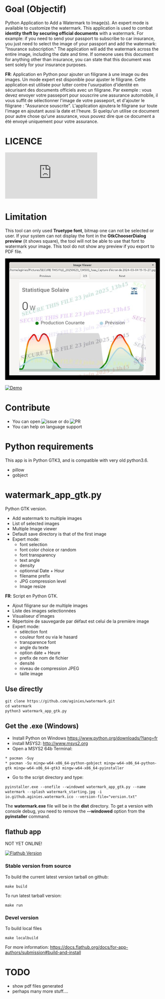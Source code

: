 # Goal (Objectif)

Python Application to Add a Watermark to Image(s). An expert mode is available to customize the watermark.
This application is used to combat **identity theft by securing official documents** with a watermark. For example: if you need to send your passport to subscribe to car insurance, you just need to select the image of your passport and add the watermark: "Insurance subscription." The application will add the watermark across the entire image, including the date and time. If someone uses this document for anything other than insurance, you can state that this document was sent solely for your insurance purposes.

**FR**: Application en Python pour ajouter un filigrane à une image ou des images. Un mode expert est disponible pour ajuster le filigrane. 
Cette application est utilisée pour lutter contre l'usurpation d'identité en sécurisant des documents officiels avec un filigrane. Par exemple : vous devez envoyer votre passeport pour souscrire une assurance automobile, il vous suffit de sélectionner l'image de votre passeport, et d'ajouter le filigrane : "Assurance souscrite". L'application ajoutera le filigrane sur toute l'image en ajoutant aussi la date et l'heure. Si quelqu'un utilise ce document pour autre chose qu'une assurance, vous pouvez dire que ce document a été envoyé uniquement pour votre assurance.

# LICENCE

![GPL2](https://www.gnu.org/licenses/old-licenses/gpl-2.0.html)

# Limitation

This tool can only used **Truetype font**, bitmap one can not be selected or user.
If your system can not display the font in the **GtkChooserDialog preview** (it shows square), the tool will not be able to use that font to watermark your image.
This tool do not show any preview if you export to PDF file.

![image](https://raw.githubusercontent.com/aginies/watermark/refs/heads/main/images/example.jpg)

[![Demo](https://img.youtube.com/vi/rNg0RGUvESI/0.jpg)](https://www.youtube.com/watch?v=rNg0RGUvESI)

# Contribute

* You can open ![issue](https://github.com/aginies/watermark/issues) or do ![PR](https://github.com/aginies/watermark/pulls)
* You can help on language support

# Python requirements

This app is in Python GTK3, and is compatible with very old python3.6.

* pillow
* gobject

# watermark_app_gtk.py

Python GTK version.
* Add watermark to multiple images
* List of selected images
* Multiple Image viewer
* Default save directory is that of the first image
* Expert mode: 
  * font selection
  * font color choice or random
  * font transparency
  * text angle
  * density
  * optionnal Date + Hour
  * filename prefix
  * JPG compression level
  * Image resize

**FR**:
Script en Python GTK.
* Ajout filigrane sur de multiple images
* Liste des images selectionnées
* Visualiseur d'images
* Répertoire de sauvegarde par défaut est celui de la première image
* Expert mode: 
  * séléction font
  * couleur font ou via le hasard
  * transparence font
  * angle du texte
  * option date + Heure
  * prefix de nom de fichier
  * densité
  * niveau de compression JPEG
  * taille image

## Use directly

```
git clone https://github.com/aginies/watermark.git
cd watermark
python3 watermark_app_gtk.py
```

## Get the .exe (Windows)

* Install Python on Windows https://www.python.org/downloads/?lang=fr
* install MSYS2: http://www.msys2.org
* Open a MSYS2 64b Terminal:
```
* pacman -Suy
* pacman -Su mingw-w64-x86_64-python-gobject mingw-w64-x86_64-python-gtk mingw-w64-x86_64-gtk3 mingw-w64-x86_64-pyinstaller
```

* Go to the script directory and type:
```
pyinstaller.exe --onefile --windowed watermark_app_gtk.py --name watermark --splash watermark_starting.jpg -i io.github.aginies.watermark.ico --version-file="version.txt"
```

The **watermark.exe** file will be in the **dist** directory.
To get a version with console debug, you need to remove the **--windowed** option from the **pyinstaller** command.

## flathub app

NOT YET ONLINE!

[![Flathub Version](https://img.shields.io/badge/watermark-4.0-blue)](https://flathub.org/apps/io.github.aginies.watermark)

### Stable version from source

To build the current latest version tarball on github:
```
make build
```
To run latest tarball version:
```
make run
```

### Devel version

To build local files
```
make localbuild
```

For more information: https://docs.flathub.org/docs/for-app-authors/submission#build-and-install

# TODO

* show pdf files generated
* perhaps many more stuff....
